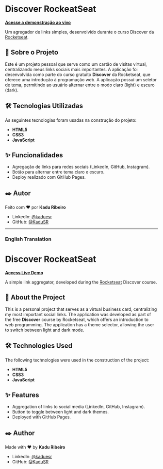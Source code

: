 # Discover RockeatSeat

**[Acesse a demonstração ao vivo](https://discovery-rocketseat.kadudev.com/)**

Um agregador de links simples, desenvolvido durante o curso Discover da [Rocketseat](https://www.rocketseat.com.br/discover).

## 🚀 Sobre o Projeto

Este é um projeto pessoal que serve como um cartão de visitas virtual, centralizando meus links sociais mais importantes. A aplicação foi desenvolvida como parte do curso gratuito **Discover** da Rocketseat, que oferece uma introdução à programação web. A aplicação possui um seletor de tema, permitindo ao usuário alternar entre o modo claro (light) e escuro (dark).

## 🛠️ Tecnologias Utilizadas

As seguintes tecnologias foram usadas na construção do projeto:

-   **HTML5**
-   **CSS3**
-   **JavaScript**

## ✨ Funcionalidades

-   Agregação de links para redes sociais (LinkedIn, GitHub, Instagram).
-   Botão para alternar entre tema claro e escuro.
-   Deploy realizado com GitHub Pages.

## ✒️ Autor

Feito com ❤️ por **Kadu Ribeiro**

-   LinkedIn: [@kaduesr](https://www.linkedin.com/in/kaduesr/)
-   GitHub: [@KaduSR](https://github.com/KaduSR)

---

### English Translation

# Discover RockeatSeat

**[Access Live Demo](https://kadusr.github.io/Discover-RockeatSeat/)**

A simple link aggregator, developed during the [Rocketseat](https://www.rocketseat.com.br/discover) Discover course.

## 🚀 About the Project

This is a personal project that serves as a virtual business card, centralizing my most important social links. The application was developed as part of the free **Discover** course by Rocketseat, which offers an introduction to web programming. The application has a theme selector, allowing the user to switch between light and dark mode.

## 🛠️ Technologies Used

The following technologies were used in the construction of the project:

-   **HTML5**
-   **CSS3**
-   **JavaScript**

## ✨ Features

-   Aggregation of links to social media (LinkedIn, GitHub, Instagram).
-   Button to toggle between light and dark themes.
-   Deployed with GitHub Pages.

## ✒️ Author

Made with ❤️ by **Kadu Ribeiro**

-   LinkedIn: [@kaduesr](https://www.linkedin.com/in/kaduesr/)
-   GitHub: [@KaduSR](https://github.com/KaduSR)
